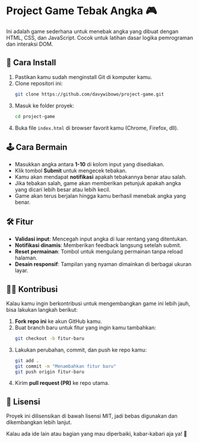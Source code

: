 # Project Game Tebak Angka 🎮

Ini adalah game sederhana untuk menebak angka yang dibuat dengan HTML, CSS, dan JavaScript. Cocok untuk latihan dasar logika pemrograman dan interaksi DOM.

## 🚀 Cara Install

1. Pastikan kamu sudah menginstall Git di komputer kamu.
2. Clone repositori ini:
   ```bash
   git clone https://github.com/davywibowo/project-game.git
   ```
3. Masuk ke folder proyek:
   ```bash
   cd project-game
   ```
4. Buka file `index.html` di browser favorit kamu (Chrome, Firefox, dll).

## 🕹️ Cara Bermain

- Masukkan angka antara **1-10** di kolom input yang disediakan.
- Klik tombol **Submit** untuk mengecek tebakan.
- Kamu akan mendapat **notifikasi** apakah tebakannya benar atau salah.
- Jika tebakan salah, game akan memberikan petunjuk apakah angka yang dicari lebih besar atau lebih kecil.
- Game akan terus berjalan hingga kamu berhasil menebak angka yang benar.

## 🛠️ Fitur

- **Validasi input**: Mencegah input angka di luar rentang yang ditentukan.
- **Notifikasi dinamis**: Memberikan feedback langsung setelah submit.
- **Reset permainan**: Tombol untuk mengulang permainan tanpa reload halaman.
- **Desain responsif**: Tampilan yang nyaman dimainkan di berbagai ukuran layar.

## 👨‍💻 Kontribusi

Kalau kamu ingin berkontribusi untuk mengembangkan game ini lebih jauh, bisa lakukan langkah berikut:

1. **Fork repo ini** ke akun GitHub kamu.
2. Buat branch baru untuk fitur yang ingin kamu tambahkan:
   ```bash
   git checkout -b fitur-baru
   ```
3. Lakukan perubahan, commit, dan push ke repo kamu:
   ```bash
   git add .
   git commit -m "Menambahkan fitur baru"
   git push origin fitur-baru
   ```
4. Kirim **pull request (PR)** ke repo utama.

## 📜 Lisensi

Proyek ini dilisensikan di bawah lisensi MIT, jadi bebas digunakan dan dikembangkan lebih lanjut.

Kalau ada ide lain atau bagian yang mau diperbaiki, kabar-kabari aja ya! 🚀

